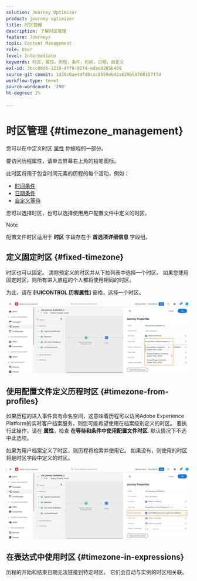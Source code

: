 ```yaml
---
solution: Journey Optimizer
product: journey optimizer
title: 时区管理
description: 了解时区管理
feature: Journeys
topic: Content Management
role: User
level: Intermediate
keywords: 时区，属性，历程，条件，时间，日期，自定义
exl-id: 3bcc08d6-1210-4ff9-92f4-edee8285b469
source-git-commit: 1d30c6ae49fd0cac0559eb42a629b59708157f7d
workflow-type: tm+mt
source-wordcount: '290'
ht-degree: 2%

---
```


# 时区管理 {#timezone_management}

您可以在中定义时区 [属性](../building-journeys/journey-gs.md#change-properties) 你旅程的一部分。

要访问历程属性，请单击屏幕右上角的铅笔图标。

此时区将用于包含时间元素的历程的每个活动，例如：

* [时间条件](../building-journeys/condition-activity.md#time_condition)
* [日期条件](../building-journeys/condition-activity.md#date_condition)
* [自定义等待](../building-journeys/wait-activity.md#custom)

<!--
* [Fixed date wait](../building-journeys/wait-activity.md#fixed_date)
-->

您可以选择时区，也可以选择使用用户配置文件中定义的时区。

>[!NOTE]
>
>配置文件时区适用于 **时区** 字段存在于 **首选项详细信息** 字段组。

## 定义固定时区 {#fixed-timezone}

时区也可以固定。 清除预定义的时区并从下拉列表中选择一个时区。 如果您使用固定时区，则所有进入旅程的个人都将使用相同的时区。

为此，请在 **[!UICONTROL 历程属性]** 窗格，选择一个时区。

![](assets/journey72.png)

## 使用配置文件定义历程时区 {#timezone-from-profiles}

如果历程的进入事件具有命名空间，这意味着历程可以访问Adobe Experience Platform的实时客户档案服务，则您可能希望使用在档案级别定义的时区。 要执行此操作，请在 **属性**，检查 **在等待和条件中使用配置文件时区**. 默认情况下不选中此选项。

如果为用户档案定义了时区，则历程将检索并使用它。 如果没有，则使用的时区将是时区字段中定义的时区。

![](assets/journey73.png)

## 在表达式中使用时区 {#timezone-in-expressions}

历程的开始和结束日期无法链接到特定时区。 它们会自动与实例的时区相关联。
